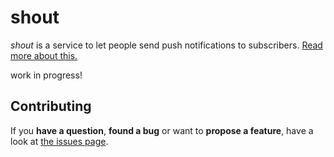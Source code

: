 # shout

*shout* is a service to let people send push notifications to subscribers. [Read more about this.](https://gist.github.com/derhuerst/dabf05f56f358c348582)

work in progress!



## Contributing

If you **have a question**, **found a bug** or want to **propose a feature**, have a look at [the issues page](https://github.com/derhuerst/shout/issues).
